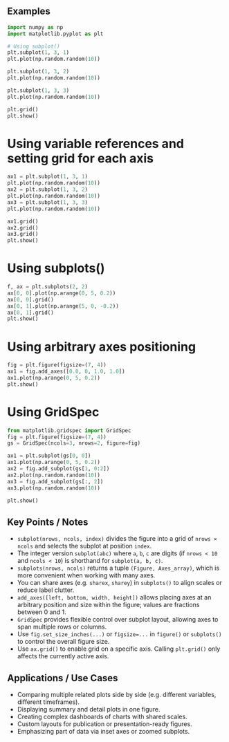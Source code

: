 ## Examples
``` Python
import numpy as np  
import matplotlib.pyplot as plt  

# Using subplot()
plt.subplot(1, 3, 1)  
plt.plot(np.random.random(10))  

plt.subplot(1, 3, 2)  
plt.plot(np.random.random(10))  

plt.subplot(1, 3, 3)  
plt.plot(np.random.random(10))  

plt.grid()  
plt.show()
```
# Using variable references and setting grid for each axis
``` Python
ax1 = plt.subplot(1, 3, 1)  
plt.plot(np.random.random(10))  
ax2 = plt.subplot(1, 3, 2)  
plt.plot(np.random.random(10))  
ax3 = plt.subplot(1, 3, 3)  
plt.plot(np.random.random(10))  

ax1.grid()  
ax2.grid()  
ax3.grid()  
plt.show()
```
# Using subplots()
``` Python
f, ax = plt.subplots(2, 2)  
ax[0, 0].plot(np.arange(0, 5, 0.2))  
ax[0, 0].grid()  
ax[0, 1].plot(np.arange(5, 0, -0.2))  
ax[0, 1].grid()  
plt.show()
```
# Using arbitrary axes positioning
``` Python
fig = plt.figure(figsize=(7, 4))  
ax1 = fig.add_axes([0.0, 0, 1.0, 1.0])  
ax1.plot(np.arange(0, 5, 0.2))  
plt.show()
```
# Using GridSpec
``` Python
from matplotlib.gridspec import GridSpec  
fig = plt.figure(figsize=(7, 4))  
gs = GridSpec(ncols=3, nrows=2, figure=fig)  

ax1 = plt.subplot(gs[0, 0])  
ax1.plot(np.arange(0, 5, 0.2))  
ax2 = fig.add_subplot(gs[1, 0:2])  
ax2.plot(np.random.random(10))  
ax3 = fig.add_subplot(gs[:, 2])  
ax3.plot(np.random.random(10))  

plt.show()
```
## Key Points / Notes

- `subplot(nrows, ncols, index)` divides the figure into a grid of `nrows × ncols` and selects the subplot at position `index`.  
- The integer version `subplot(abc)` where `a`, `b`, `c` are digits (if `nrows < 10` and `ncols < 10`) is shorthand for `subplot(a, b, c)`.  
- `subplots(nrows, ncols)` returns a tuple `(Figure, Axes_array)`, which is more convenient when working with many axes.  
- You can share axes (e.g. `sharex`, `sharey`) in `subplots()` to align scales or reduce label clutter.  
- `add_axes([left, bottom, width, height])` allows placing axes at an arbitrary position and size within the figure; values are fractions between 0 and 1.  
- `GridSpec` provides flexible control over subplot layout, allowing axes to span multiple rows or columns.  
- Use `fig.set_size_inches(...)` or `figsize=...` in `figure()` or `subplots()` to control the overall figure size.  
- Use `ax.grid()` to enable grid on a specific axis. Calling `plt.grid()` only affects the currently active axis.

## Applications / Use Cases

- Comparing multiple related plots side by side (e.g. different variables, different timeframes).  
- Displaying summary and detail plots in one figure.  
- Creating complex dashboards of charts with shared scales.  
- Custom layouts for publication or presentation-ready figures.  
- Emphasizing part of data via inset axes or zoomed subplots.
